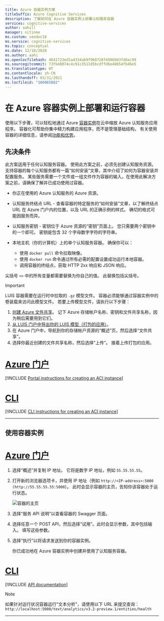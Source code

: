 ```yaml
---
title: Azure 容器实例方案
titleSuffix: Azure Cognitive Services
description: 了解如何在 Azure 容器实例上部署认知服务容器
services: cognitive-services
author: aahill
manager: nitinme
ms.custom: seodec18
ms.service: cognitive-services
ms.topic: conceptual
ms.date: 12/18/2020
ms.author: aahi
ms.openlocfilehash: 4641723ed1ad334ab9f960728f4986b03fd0ac99
ms.sourcegitcommit: 73fb48074c4c91c3511d5bcdffd6e40854fb46e5
ms.translationtype: HT
ms.contentlocale: zh-CN
ms.lasthandoff: 03/31/2021
ms.locfileid: "106065882"
---
```

# <a name="deploy-and-run-container-on-azure-container-instance"></a>在 Azure 容器实例上部署和运行容器

使用以下步骤，可以轻松地通过 Azure [容器实例](../../container-instances/index.yml)在云中缩放 Azure 认知服务应用程序。 容器化可帮助你集中精力构建应用程序，而不是管理基础结构。 有关使用容器的详细信息，请参阅[功能和优势](../cognitive-services-container-support.md#features-and-benefits)。

## <a name="prerequisites"></a>先决条件

此方案适用于任何认知服务容器。 使用此方案之前，必须先创建认知服务资源。 支持容器的每个认知服务都有一篇“如何安装”文章，其中介绍了如何为容器安装并配置服务。 某些服务需要一个文件或一组文件作为容器的输入。在使用此解决方案之前，请确保了解并已成功使用过容器。

* 你正在使用的 Azure 认知服务的 Azure 资源。
* 认知服务终结点 URL - 查看容器的特定服务的“如何安装”文章，以了解终结点 URL 在 Azure 门户内的位置，以及 URL 的正确示例的样式。 确切的格式可能因服务而异。
* 认知服务密钥 - 密钥位于 Azure 资源的“密钥”页面上。 您只需要两个密钥中的一个即可。 密钥是包含 32 个字母数字字符的字符串。

* 本地主机（你的计算机）上的单个认知服务容器。 确保你可以：
  * 使用 `docker pull` 命令拉取映像。
  * 使用 `docker run` 命令通过所有必需的配置设置成功运行本地容器。
  * 调用容器的终结点，获取 HTTP 2xx 响应和 JSON 响应。

尖括号 `<>` 中的所有变量都需要替换为你自己的值。 此替换包括尖括号。

> [!IMPORTANT]
> LUIS 容器需要在运行时中拉取的 `.gz` 模型文件。 容器必须能够通过容器实例中的卷装载来访问此模型文件。 若要上传模型文件，请执行以下步骤：
> 1. [创建 Azure 文件共享](../../storage/files/storage-how-to-create-file-share.md)。 记下 Azure 存储帐户名称、密钥和文件共享名称，因为稍后需要用到它们。
> 2. [从 LUIS 门户中导出你的 LUIS 模型（打包的应用）](../LUIS/luis-container-howto.md#export-packaged-app-from-luis)。 
> 3. 在 Azure 门户中，导航到你的存储帐户资源的“概述”页，然后选择“文件共享”。 
> 4. 选择你最近创建的文件共享名称，然后选择“上传”。 接着上传打包的应用。 

# <a name="azure-portal"></a>[Azure 门户](#tab/portal)

[!INCLUDE [Portal instructions for creating an ACI instance](includes/create-container-instances-resource.md)]

# <a name="cli"></a>[CLI](#tab/cli)

[!INCLUDE [CLI instructions for creating an ACI instance](../containers/includes/create-container-instances-resource-from-azure-cli.md)]

---


## <a name="use-the-container-instance"></a>使用容器实例

# <a name="azure-portal"></a>[Azure 门户](#tab/portal)

1. 选择“概述”并复制 IP 地址。 它将是数字 IP 地址，例如 `55.55.55.55`。
1. 打开新的浏览器选项卡，并使用 IP 地址（例如 `http://<IP-address>:5000 (http://55.55.55.55:5000`）。 此时会显示容器的主页，告知你该容器处于运行状态。

    ![容器的主页](../../../includes/media/cognitive-services-containers-api-documentation/container-webpage.png)

1. 选择“服务 API 说明”以查看容器的 Swagger 页面。

1. 选择任意一个 POST API，然后选择“试用”。此时会显示参数，其中包括输入。 填写这些参数。

1. 选择“执行”以将请求发送到你的容器实例。

    你已成功地在 Azure 容器实例中创建并使用了认知服务容器。

# <a name="cli"></a>[CLI](#tab/cli)

[!INCLUDE [API documentation](../../../includes/cognitive-services-containers-api-documentation.md)]

> [!NOTE]
> 如果针对运行状况容器运行“文本分析”，请使用以下 URL 来提交查询：`http://localhost:5000/text/analytics/v3.2-preview.1/entities/health`

---
